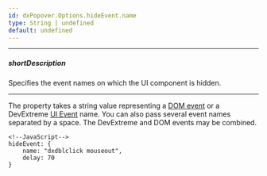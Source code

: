 ```yaml
---
id: dxPopover.Options.hideEvent.name
type: String | undefined
default: undefined
---
```

---
##### shortDescription
Specifies the event names on which the UI component is hidden.

---
The property takes a string value representing a <a href="https://en.wikipedia.org/wiki/DOM_events#HTML_events" target="_blank">DOM event</a> or a DevExtreme [UI Event](/api-reference/10%20UI%20Components/UI%20Events '/Documentation/ApiReference/UI_Components/UI_Events/') name. You can also pass several event names separated by a space. The DevExtreme and DOM events may be combined.

    <!--JavaScript-->
    hideEvent: {
        name: "dxdblclick mouseout",
        delay: 70
    }